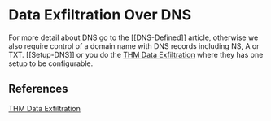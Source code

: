 # Data Exfiltration Over DNS

For more detail about DNS go to the [[DNS-Defined]] article, otherwise we also require control of a domain name with DNS records including NS, A or TXT. [[Setup-DNS]] or you do the [THM Data Exfiltration](https://tryhackme.com/room/dataxexfilt) where they has one setup to be configurable.


## References

[THM Data Exfiltration](https://tryhackme.com/room/dataxexfilt)